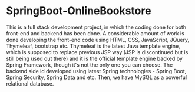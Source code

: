 # SpringBoot-OnlineBookstore
This is a full stack development project, in which the coding done for both front-end and backend has been done. A considerable amount of work is done developing the front-end code using HTML, CSS, JavaScript, JQuery, Thymeleaf, bootstrap etc. Thymeleaf is the latest Java template engine, which is supposed to replace previous JSP way (JSP is discontinued but is still being used out there) and it is the official template engine backed by Spring Framework, though it's not the only one you can choose. The backend side id developed using latest Spring technologies - Spring Boot, Spring Security, Spring Data and etc. Then, we have MySQL as a powerful relational database. 
